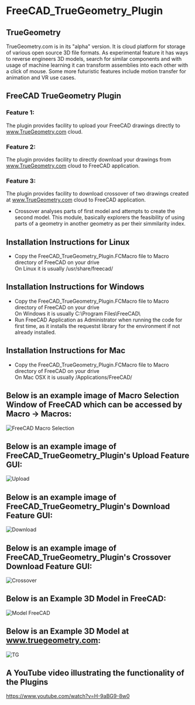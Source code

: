 # FreeCAD_TrueGeometry_Plugin

## TrueGeometry
TrueGeometry.com is in its "alpha"  version. It is cloud platform for storage of various open source 3D file formats. As experimental feature it has ways to reverse engineers 3D models, search for similar components and with usage of machine learning it can transform assemblies into each other with a click of mouse. Some more futuristic features include motion transfer  for animation and VR use cases.

## FreeCAD TrueGeometry Plugin
### Feature 1:
  The plugin provides facility to upload your FreeCAD drawings directly to www.TrueGeometry.com cloud.
### Feature 2:
  The plugin provides facility to directly download your drawings from www.TrueGeometry.com cloud to FreeCAD application.
### Feature 3:
  The plugin provides facility to download crossover of two drawings created at www.TrueGeometry.com cloud to FreeCAD application.
* Crossover analyses parts of first model and attempts to create the second model. This module, basically explorers the feasibility of using parts of a geometry in another geometry as per their simmilarity index.  

## Installation Instructions for Linux
* Copy the FreeCAD_TrueGeometry_Plugin.FCMacro file to Macro directory of FreeCAD on your drive <br/>
  On Linux it is usually /usr/share/freecad/
  
## Installation Instructions for Windows
* Copy the FreeCAD_TrueGeometry_Plugin.FCMacro file to Macro directory of FreeCAD on your drive <br/>
  On Windows it is usually C:\Program Files\FreeCAD\ <br/>
* Run FreeCAD Application as Administrator when running the code for first time, as it installs the requestst library for the environment if not already installed.

## Installation Instructions for Mac
* Copy the FreeCAD_TrueGeometry_Plugin.FCMacro file to Macro directory of FreeCAD on your drive <br/>
  On Mac OSX it is usually /Applications/FreeCAD/

## Below is an example image of Macro Selection Window of FreeCAD which can be accessed by Macro -> Macros:
 ![FreeCAD Macro Selection](https://user-images.githubusercontent.com/42251021/109992378-39b58900-7d31-11eb-8626-fe35a5875cc3.png)


## Below is an example image of FreeCAD_TrueGeometry_Plugin's Upload Feature GUI:
![Upload](https://user-images.githubusercontent.com/42251021/115146835-ea73af80-a075-11eb-9ff2-a2ff99414813.png)

## Below is an example image of FreeCAD_TrueGeometry_Plugin's Download Feature GUI:
![Download](https://user-images.githubusercontent.com/42251021/115146842-f1022700-a075-11eb-82ca-de280b8104e5.png)

## Below is an example image of FreeCAD_TrueGeometry_Plugin's Crossover Download Feature GUI:
![Crossover](https://user-images.githubusercontent.com/42251021/115146851-fb242580-a075-11eb-9572-6a1ebaffc0ab.png)

## Below is an Example 3D Model in FreeCAD:
 ![Model FreeCAD](https://user-images.githubusercontent.com/42251021/110002242-2efff180-7d3b-11eb-813e-e762a7231709.png)


## Below is an Example 3D Model at www.truegeometry.com:
 ![TG](https://user-images.githubusercontent.com/42251021/110002699-b3eb0b00-7d3b-11eb-93e8-be1f78f511ca.png)
 
 ## A YouTube video illustrating the functionality of the Plugins
   https://www.youtube.com/watch?v=H-9aBG9-8w0

